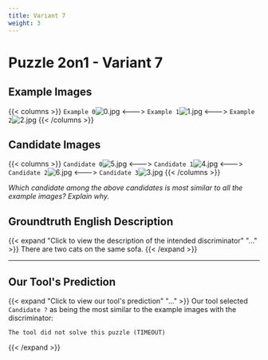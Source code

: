 ```yaml
---
title: Variant 7
weight: 3
---
```


# Puzzle 2on1 - Variant 7

## Example Images
{{< columns >}}
`Example 0`![0.jpg](/natscene_data/images/0.jpg)
<--->
`Example 1`![1.jpg](/natscene_data/images/1.jpg)
<--->
`Example 2`![2.jpg](/natscene_data/images/2.jpg)
{{< /columns >}}

## Candidate Images
{{< columns >}}
`Candidate 0`![5.jpg](/natscene_data/images/5.jpg)
<--->
`Candidate 1`![4.jpg](/natscene_data/images/4.jpg)
<--->
`Candidate 2`![6.jpg](/natscene_data/images/6.jpg)
<--->
`Candidate 3`![3.jpg](/natscene_data/images/3.jpg)
{{< /columns >}}

*Which candidate among the above candidates is most similar to all the example images? Explain why.*

## Groundtruth English Description

{{< expand "Click to view the description of the intended discriminator" "..." >}}
There are two cats on the same sofa.
{{< /expand >}}

---



## Our Tool's Prediction

{{< expand "Click to view our tool's prediction" "..." >}}
Our tool selected `Candidate ?` as being the most similar to the example images with the discriminator:
```plaintext
The tool did not solve this puzzle (TIMEOUT)
```
{{< /expand >}}

